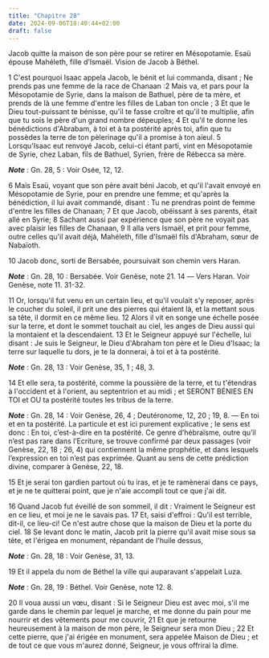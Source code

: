 ```yaml
---
title: "Chapitre 28"
date: 2024-09-06T18:40:44+02:00
draft: false
---
```



Jacob quitte la maison de son père pour se retirer en Mésopotamie.
Esaü épouse Mahéleth, fille d’Ismaël.
Vision de Jacob à Béthel.


1 C'est pourquoi Isaac appela Jacob, le bénit et lui commanda, disant ; Ne prends pas une femme de la race de Chanaan :2 Mais va, et pars pour la Mésopotamie de Syrie, dans la maison de Bathuel, père de ta mère, et prends de là une femme d'entre les filles de Laban ton oncle ; 3 Et que le Dieu tout-puissant te bénisse, qu'il te fasse croître et qu'il te multiplie, afin que tu sois le père d'un grand nombre dépeuples; 4 Et qu'il te donne les bénédictions d'Abrabam, à toi et à ta postérité après toi, afin que tu possèdes la terre de ton pèlerinage qu'il a promise à ton aïeul. 5 Lorsqu'Isaac eut renvoyé Jacob, celui-ci étant parti, vint en Mésopotamie de Syrie, chez Laban, fils de Bathuel, Syrien, frère de Rébecca sa mère.

***Note*** :  Gn. 28, 5 : Voir Osée, 12, 12.


6 Mais Esaü, voyant que son père avait béni Jacob, et qu'il l'avait envoyé en Mésopotamie de Syrie, pour en prendre une femme; et qu'après la bénédiction, il lui avait commandé, disant : Tu ne prendras point de femme d'entre les filles de Chanaan; 7 Et que Jacob, obéissant à ses parents, était allé en Syrie; 8 Sachant aussi par expérience que son père ne voyait pas avec plaisir les filles de Chanaan, 9 Il alla vers Ismaël, et prit pour femme, outre celles qu'il avait déjà, Mahéleth, fille d'Ismaël fils d'Abraham, sœur de Nabaïoth.


10 Jacob donc, sorti de Bersabée, poursuivait son chemin vers Haran.

***Note*** :  Gn. 28, 10 : Bersabée. Voir Genèse, note 21. 14 ― Vers Haran. Voir Genèse, note 11. 31-32.

11 Or, lorsqu'il fut venu en un certain lieu, et qu'il voulait s'y reposer, après le coucher du soleil, il prit une des pierres qui étaient là, et la mettant sous sa tête, il dormit en ce même lieu. 12 Alors il vit en songe une échelle posée sur la terre, et dont le sommet touchait au ciel, les anges de Dieu aussi qui la montaient et la descendaient. 13 Et le Seigneur appuyé sur l'échelle, lui disant : Je suis le Seigneur, le Dieu d'Abraham ton père et le Dieu d'Isaac; la terre sur laquelle tu dors, je te la donnerai, à toi et à ta postérité.

***Note*** :  Gn. 28, 13 : Voir Genèse, 35, 1 ; 48, 3.

14 Et elle sera, ta postérité, comme la poussière de la terre, et tu t'étendras à l'occident et à l'orient, au septentrion et au midi ; et SERONT BÉNIES EN TOI et OU ta postérité toutes les tribus de la terre.

***Note*** :  Gn. 28, 14 : Voir Genèse, 26, 4 ; Deutéronome, 12, 20 ; 19, 8. ― En toi et en ta postérité. La particule et est ici purement explicative ; le sens est donc : En toi, c’est-à-dire en ta postérité. Ce genre d’hébraïsme, outre qu’il n’est pas rare dans l’Ecriture, se trouve confirmé par deux passages (voir Genèse, 22, 18 ; 26, 4) qui contiennent la même prophétie, et dans lesquels l’expression en toi n’est pas exprimée. Quant au sens de cette prédiction divine, comparer à Genèse, 22, 18.

15 Et je serai ton gardien partout où tu iras, et je te ramènerai dans ce pays, et je ne te quitterai point, que je n'aie accompli tout ce que j'ai dit.


16 Quand Jacob fut éveillé de son sommeil, il dit : Vraiment le Seigneur est en ce lieu, et moi je ne le savais pas. 17 Et, saisi d'effroi : Qu'il est terrible, dit-il, ce lieu-ci! Ce n'est autre chose que la maison de Dieu et la porte du ciel. 18 Se levant donc le matin, Jacob prit la pierre qu'il avait mise sous sa tête, et l'érigea en monument, répandant de l'huile dessus,

***Note*** :  Gn. 28, 18 : Voir Genèse, 31, 13.

19 Et il appela du nom de Béthel la ville qui auparavant s'appelait Luza.

***Note*** :  Gn. 28, 19 : Béthel. Voir Genèse, note 12. 8.

20 Il voua aussi un vœu, disant : Si le Seigneur Dieu est avec moi, s'il me garde dans le chemin par lequel je marche, et me donne du pain pour me nourrir et des vêtements pour me couvrir, 21 Et que je retourne heureusement à la maison de mon père, le Seigneur sera mon Dieu ; 22 Et cette pierre, que j'ai érigée en monument, sera appelée Maison de Dieu ; et de tout ce que vous m'aurez donné, Seigneur, je vous offrirai la dîme.

